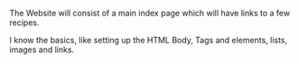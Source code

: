 The Website will consist of a main index page which will
have links to a few recipes. 

I know the basics, like setting up the HTML Body, Tags and elements, lists, images and links.